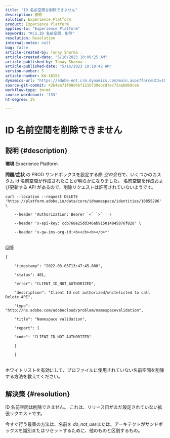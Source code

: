 ```yaml
---
title: "ID 名前空間を削除できません"
description: 説明
solution: Experience Platform
product: Experience Platform
applies-to: "Experience Platform"
keywords: "KCS,ID 名前空間，削除"
resolution: Resolution
internal-notes: null
bug: false
article-created-by: Tanay Sharma .
article-created-date: "5/16/2023 10:06:25 AM"
article-published-by: Tanay Sharma .
article-published-date: "5/16/2023 10:10:42 AM"
version-number: 5
article-number: KA-18155
dynamics-url: "https://adobe-ent.crm.dynamics.com/main.aspx?forceUCI=1&pagetype=entityrecord&etn=knowledgearticle&id=5e95044c-d1f3-ed11-8848-6045bd006079"
source-git-commit: 42b4ea71f08d4bf121b739ebcd7ec73aab069ce6
workflow-type: tm+mt
source-wordcount: '133'
ht-degree: 3%

---
```


# ID 名前空間を削除できません

## 説明 {#description}

<b>環境</b>
Experience Platform


<b>問題/症状</b>
の PROD サンドボックスを設定する際 *空の会社*&#x200B;で、いくつかのカスタム id 名前空間が作成されたことが明らかになりました。 名前空間を作成および更新する API があるので、削除リクエストは許可されていないようです。


```
curl --location --request DELETE 'https://platform.adobe.io/data/core/idnamespace/identities/10855296' \

    --header 'Authorization: Bearer `<` `>` ' \

    --header 'x-api-key: ccb768e25dd346ab915014845876f828' \

    --header 'x-gw-ims-org-id:<b></b><b></b>*'
```


<br>回答<br>

```
{

    "timestamp": "2022-03-03T13:47:45.800",

    "status": 401,

    "error": "CLIENT_ID_NOT_AUTHORIZED",

    "description": "Client Id not authorized/whitelisted to call Delete API",

    "type": "http://ns.adobe.com/adobecloud/problem/namespacevalidation",

    "title": "Namespace validation",

    "report": {

    "code": "CLIENT_ID_NOT_AUTHORIZED"

    }

    }
```


<br>ホワイトリストを有効にして、プロファイルに使用されていない名前空間を削除する方法を教えてください。<br>



## 解決策 {#resolution}


ID 名前空間は削除できません。 これは、リリース日がまだ設定されていない拡張リクエストです。

今すぐ行う最善の方法は、名前を *do_not_use*&#x200B;または、アーキテクトがサンドボックスを識別またはリセットするために、他のものと区別するもの。
